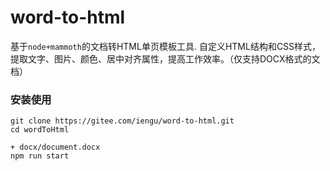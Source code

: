 # word-to-html

基于<code>node+mammoth</code>的文档转HTML单页模板工具. 自定义HTML结构和CSS样式，提取文字、图片、颜色、居中对齐属性，提高工作效率。（仅支持DOCX格式的文档）<br/>

### 安装使用
```
git clone https://gitee.com/iengu/word-to-html.git
cd wordToHtml

+ docx/document.docx
npm run start
```






